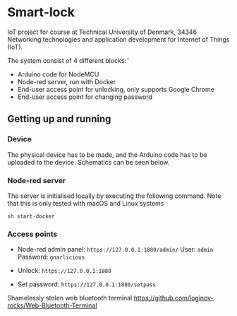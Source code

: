 # Smart-lock
IoT project for course at Technical University of Denmark, 34346 Networking technologies and application development for Internet of Things (IoT).

The system consist of 4 different blocks:¨
* Arduino code for NodeMCU
* Node-red server, run with Docker
* End-user access point for unlocking, only supports Google Chrome
* End-user access point for changing password

## Getting up and running
### Device
The physical device has to be made, and the Arduino code has to be uploaded to the device. Schematics can be seen below.

### Node-red server
The server is initialised locally by executing the following command. Note that this is only tested with macOS and Linux systems

```
sh start-docker
```

### Access points
* Node-red admin panel: `https://127.0.0.1:1880/admin/`
User: `admin`
Password: `gnarlicious`

* Unlock: `https://127.0.0.1:1880`

* Set password: `https://127.0.0.1:1880/setpass`



Shamelessly stolen web bluetooth terminal https://github.com/loginov-rocks/Web-Bluetooth-Terminal